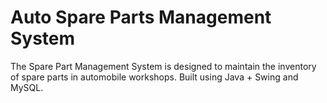# Auto Spare Parts Management System

The Spare Part Management System is designed to maintain the inventory of spare parts in automobile workshops. Built using Java + Swing and MySQL.
